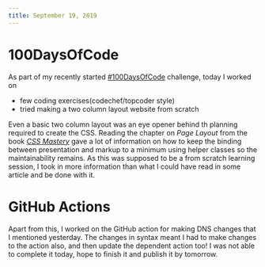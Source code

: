 ```yaml
---
title: September 19, 2019
---
```


# 100DaysOfCode

As part of my recently started [#100DaysOfCode](https://www.100daysofcode.com) challenge, today I worked on
 * few coding exercises(codechef/topcoder style)
 * tried making a two column layout website from scratch

Even a basic two column layout was an eye opener behind th planning required to create the CSS. Reading the chapter on _Page Layout_ from the book _[CSS Mastery](https://www.apress.com/gp/book/9781430258636)_ gave a lot of information on how to keep the binding between presentation and markup to a minimum using helper classes so the maintainability remains. As this was supposed to be a from scratch learning session, I took in more information than what I could have read in some article and be done with it.

# GitHub Actions

Apart from this, I worked on the GitHub action for making DNS changes that I mentioned yesterday. The changes in syntax meant I had to make changes to the action also, and then update the dependent action too! I was not able to complete it today, hope to finish it and publish it by tomorrow.
